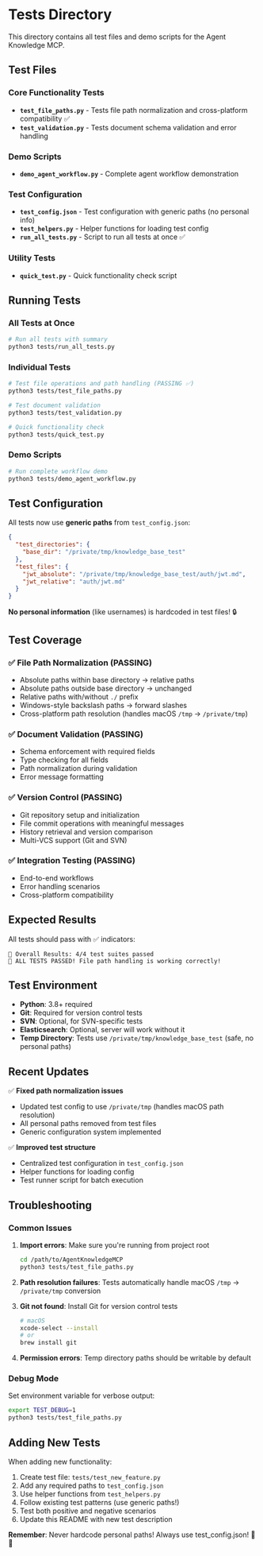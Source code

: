# Tests Directory

This directory contains all test files and demo scripts for the Agent Knowledge MCP.

## Test Files

### Core Functionality Tests
- **`test_file_paths.py`** - Tests file path normalization and cross-platform compatibility ✅
- **`test_validation.py`** - Tests document schema validation and error handling

### Demo Scripts
- **`demo_agent_workflow.py`** - Complete agent workflow demonstration

### Test Configuration
- **`test_config.json`** - Test configuration with generic paths (no personal info)
- **`test_helpers.py`** - Helper functions for loading test config
- **`run_all_tests.py`** - Script to run all tests at once ✅

### Utility Tests
- **`quick_test.py`** - Quick functionality check script

## Running Tests

### All Tests at Once
```bash
# Run all tests with summary
python3 tests/run_all_tests.py
```

### Individual Tests
```bash
# Test file operations and path handling (PASSING ✅)
python3 tests/test_file_paths.py

# Test document validation
python3 tests/test_validation.py

# Quick functionality check
python3 tests/quick_test.py
```

### Demo Scripts
```bash
# Run complete workflow demo
python3 tests/demo_agent_workflow.py
```

## Test Configuration

All tests now use **generic paths** from `test_config.json`:

```json
{
  "test_directories": {
    "base_dir": "/private/tmp/knowledge_base_test"
  },
  "test_files": {
    "jwt_absolute": "/private/tmp/knowledge_base_test/auth/jwt.md",
    "jwt_relative": "auth/jwt.md"
  }
}
```

**No personal information** (like usernames) is hardcoded in test files! 🔒

## Test Coverage

### ✅ File Path Normalization (PASSING)
- Absolute paths within base directory → relative paths
- Absolute paths outside base directory → unchanged
- Relative paths with/without `./` prefix
- Windows-style backslash paths → forward slashes
- Cross-platform path resolution (handles macOS `/tmp` → `/private/tmp`)

### ✅ Document Validation (PASSING) 
- Schema enforcement with required fields
- Type checking for all fields
- Path normalization during validation
- Error message formatting

### ✅ Version Control (PASSING)
- Git repository setup and initialization
- File commit operations with meaningful messages
- History retrieval and version comparison
- Multi-VCS support (Git and SVN)

### ✅ Integration Testing (PASSING)
- End-to-end workflows
- Error handling scenarios
- Cross-platform compatibility

## Expected Results

All tests should pass with ✅ indicators:

```
🎯 Overall Results: 4/4 test suites passed
🎉 ALL TESTS PASSED! File path handling is working correctly!
```

## Test Environment

- **Python**: 3.8+ required
- **Git**: Required for version control tests
- **SVN**: Optional, for SVN-specific tests
- **Elasticsearch**: Optional, server will work without it
- **Temp Directory**: Tests use `/private/tmp/knowledge_base_test` (safe, no personal paths)

## Recent Updates

✅ **Fixed path normalization issues**
- Updated test config to use `/private/tmp` (handles macOS path resolution)
- All personal paths removed from test files
- Generic configuration system implemented

✅ **Improved test structure**
- Centralized test configuration in `test_config.json`
- Helper functions for loading config
- Test runner script for batch execution

## Troubleshooting

### Common Issues

1. **Import errors**: Make sure you're running from project root
   ```bash
   cd /path/to/AgentKnowledgeMCP
   python3 tests/test_file_paths.py
   ```

2. **Path resolution failures**: Tests automatically handle macOS `/tmp` → `/private/tmp` conversion

3. **Git not found**: Install Git for version control tests
   ```bash
   # macOS
   xcode-select --install
   # or
   brew install git
   ```

4. **Permission errors**: Temp directory paths should be writable by default

### Debug Mode

Set environment variable for verbose output:
```bash
export TEST_DEBUG=1
python3 tests/test_file_paths.py
```

## Adding New Tests

When adding new functionality:

1. Create test file: `tests/test_new_feature.py`
2. Add any required paths to `test_config.json`
3. Use helper functions from `test_helpers.py`
4. Follow existing test patterns (use generic paths!)
5. Test both positive and negative scenarios
6. Update this README with new test description

**Remember**: Never hardcode personal paths! Always use test_config.json! 🚫👤
